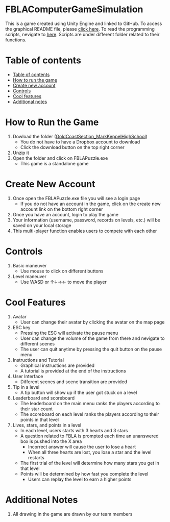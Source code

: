 # FBLAComputerGameSimulation

This is a game created using Unity Engine and linked to GitHub. To access the graphical README file, please [click here](https://github.com/karen93shieh/FBLAComputerGameSimulation). To read the programming scripts, nevigate to [here](https://github.com/karen93shieh/FBLAComputerGameSimulation/tree/main/FBLAPuzzle/Assets/Scripts). Scripts are under different folder related to their functions.

Table of contents
=================
<!--ts-->
   * [Table of contents](#table-of-contents)
   * [How to run the game](#how-to-run-the-game)
   * [Create new account](#create-new-account)
   * [Controls](#controls)
   * [Cool features](#cool-features)
   * [Additional notes](#additional-notes)
<!--te-->

How to Run the Game
============
   1. Dowload the folder ([GoldCoastSection_MarkKeppelHighSchool](https://www.dropbox.com/s/zw8uktvhfj8xoo7/GoldCost%20Test.zip?dl=0 "Click here"))
      * You do not have to have a Dropbox account to download
      * Click the download button on the top right corner
   2. Unzip it
   3. Open the folder and click on FBLAPuzzle.exe
      * This game is a standalone game 

Create New Account
============
   1. Once open the FBLAPuzzle.exe file you will see a login page
      * If you do not have an account in the game, click on the create new account link on the bottom right corner 
   2. Once you have an account, login to play the game
   3. Your information (username, password, records on levels, etc.) will be saved on your local storage
   4. This multi-player function enables users to compete with each other

Controls
============
   1. Basic maneuver
      * Use mouse to click on different buttons
   2. Level maneuver
      * Use WASD or ↑↓→← to move the player

Cool Features
============
   1. Avatar
      * User can change their avatar by clicking the avatar on the map page 
   2. ESC key
      * Pressing the ESC will activate the pause menu
      * User can change the volume of the game from there and nevigate to different scenes
      * The user can quit anytime by pressing the quit button on the pause menu
   3. Instructions and Tutorial
      * Graphical instructions are provided 
      * A tutorial is provided at the end of the instructions
   4. User Interface
      * Different scenes and scene transition are provided 
   5. Tip in a level
      * A tip button will show up if the user got stuck on a level
   6. Leaderboard and scoreboard
      * The leaderboard on the main menu ranks the players according to their star count
      * The scoreboard on each level ranks the players according to their points in that level
   7. Lives, stars, and points in a level
      * In each level, users starts with 3 hearts and 3 stars
      * A question related to FBLA is prompted each time an unanswered box is pushed into the X area
        * Incorrect answer will cause the user to lose a heart
        * When all three hearts are lost, you lose a star and the level restarts
      * The first trial of the level will determine how many stars you get in that level
      * Points will be determined by how fast you complete the level 
        * Users can replay the level to earn a higher points

Additional Notes
============
   1. All drawing in the game are drawn by our team members



